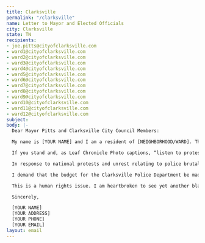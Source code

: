 ```yaml
---
title: Clarksville
permalink: "/clarksville"
name: Letter to Mayor and Elected Officials
city: Clarksville
state: TN
recipients:
- joe.pitts@cityofclarksville.com
- ward1@cityofclarksville.com
- ward2@cityofclarksville.com
- ward3@cityofclarksville.com
- ward4@cityofclarksville.com
- ward5@cityofclarksville.com
- ward6@cityofclarksville.com
- ward7@cityofclarksville.com
- ward8@cityofclarksville.com
- ward9@cityofclarksville.com
- ward10@cityofclarksville.com
- ward11@cityofclarksville.com
- ward12@cityofclarksville.com
subject:
body: |-
  Dear Mayor Pitts and Clarksville City Council Members:

  My name is [YOUR NAME] and I am a resident of [NEIGHBORHOOD/WARD]. The unjust deaths of George Floyd, Breonna Taylor, and others undeniably call for justice. I am emailing today to demand action.

  If you stand and, as Leaf Chronicle Photo captions, “listen to protesters in the middle of Wilma Rudolph Boulevard on Saturday,” we demand that you recognize and condemn the murder of George Floyd, who did not simply “die in police custody.” Failing to acknowledge his death as a murder only serves to minimize the responsibility that should be assumed by the police.

  In response to national protests and unrest relating to police brutality and racial biases, the Clarksville Police Department has decided to conduct a review of its practices, which articles report you “praised.” I demand that such a review be performed externally rather than internally so as to improve the reliability of the findings of the review. The police killed 1,098 people in 2019. The existing policies do not work. The praise reported in the article is directed towards the CALEA accreditation website. Further research reveals no statistically significant difference between CALEA-accredited departments and non-accredited ones in the total number of complaints received and the number of sustained citizen complaints. That being said, the cities with the highest average number of police killings per 1M in the US (St. Louis and Oklahoma City) also have this accreditation. What significance does CALEA really play in reducing police brutality other than providing a certificate of completion when it is shown not to work?

  I demand that the budget for the Clarksville Police Department be made available immediately and I urge you to consider redistributing funds from the CPD to initiatives relating to community development, COVID-19 relief, Parks and Recreation, and the Clarksville Montgomery County School System. Better investment of resources in these sectors can be used to ameliorate Clarksville’s sense of community and even to address racism explicitly.

  This is a human rights issue. I am heartbroken to see yet another black life lost at the hands of racist officers. They must be held accountable. Your immediate action is necessary. I urge you to do the right thing.

  Sincerely,

  [YOUR NAME]
  [YOUR ADDRESS]
  [YOUR PHONE]
  [YOUR EMAIL]
layout: email
---
```

